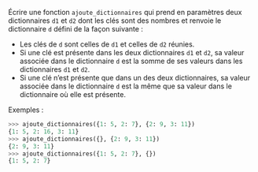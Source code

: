 Écrire une fonction `ajoute_dictionnaires` qui prend en paramètres deux
dictionnaires `d1` et `d2` dont les clés sont des nombres et renvoie le dictionnaire `d` défini de
la façon suivante :

- Les clés de `d` sont celles de `d1` et celles de `d2` réunies.
- Si une clé est présente dans les deux dictionnaires `d1` et `d2`, sa valeur associée
dans le dictionnaire `d` est la somme de ses valeurs dans les dictionnaires `d1` et `d2`.
- Si une clé n’est présente que dans un des deux dictionnaires, sa valeur associée
dans le dictionnaire `d` est la même que sa valeur dans le dictionnaire où elle est
présente.

Exemples :

```python
>>> ajoute_dictionnaires({1: 5, 2: 7}, {2: 9, 3: 11})
{1: 5, 2: 16, 3: 11}
>>> ajoute_dictionnaires({}, {2: 9, 3: 11})
{2: 9, 3: 11}
>>> ajoute_dictionnaires({1: 5, 2: 7}, {})
{1: 5, 2: 7}
```